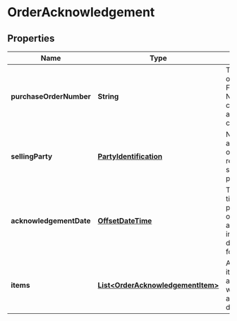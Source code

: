 
# OrderAcknowledgement

## Properties
Name | Type | Description | Notes
------------ | ------------- | ------------- | -------------
**purchaseOrderNumber** | **String** | The purchase order number. Formatting Notes: 8-character alpha-numeric code. | 
**sellingParty** | [**PartyIdentification**](PartyIdentification.md) | Name, address and tax details of the party receiving a shipment of products. | 
**acknowledgementDate** | [**OffsetDateTime**](OffsetDateTime.md) | The date and time when the purchase order is acknowledged, in ISO-8601 date/time format. | 
**items** | [**List&lt;OrderAcknowledgementItem&gt;**](OrderAcknowledgementItem.md) | A list of the items being acknowledged with associated details. | 



